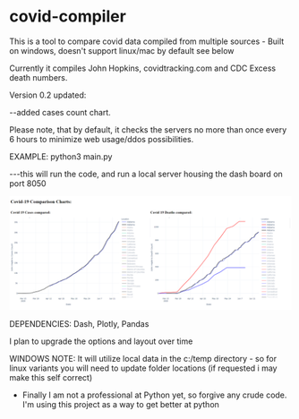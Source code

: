 # covid-compiler
This is a tool to compare covid data compiled from multiple sources - Built on windows, doesn't support linux/mac by default see below

Currently it compiles John Hopkins, covidtracking.com and CDC Excess death numbers.

Version 0.2 updated:

--added cases count chart.

Please note, that by default, it checks the servers no more than once every 6 hours to minimize web usage/ddos possibilities.

EXAMPLE: python3 main.py

---this will run the code, and run a local server housing the dash board on port 8050

![alt text](https://github.com/Skwerl23/covid-compiler/blob/master/example.png?raw=true)

DEPENDENCIES: Dash, Plotly, Pandas


I plan to upgrade the options and layout over time


WINDOWS NOTE:
It will utilize local data in the c:/temp directory - so for linux variants you will need to update folder locations
(if requested i may make this self correct)



- Finally I am not a professional at Python yet, so forgive any crude code. I'm using this project as a way to get better at python
